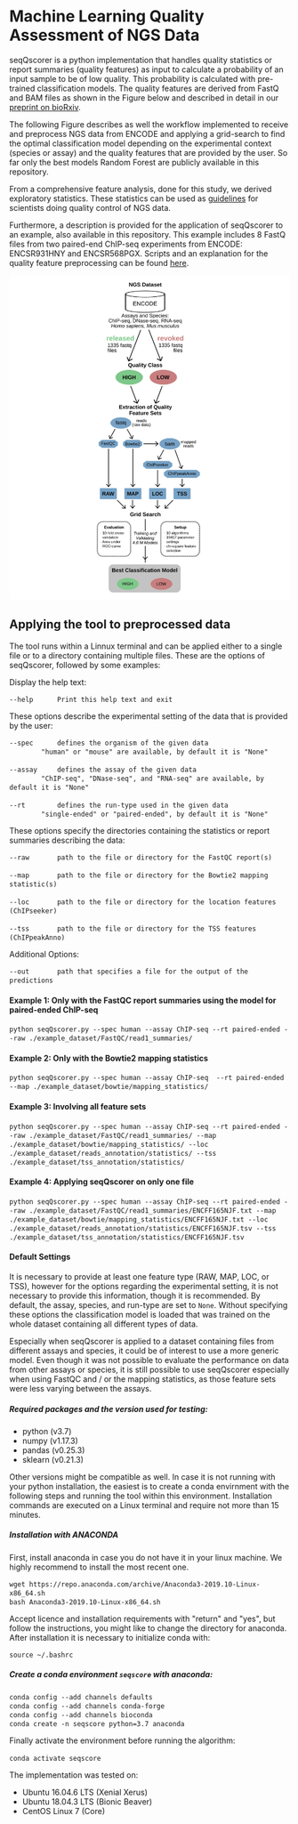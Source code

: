 # Machine Learning Quality Assessment of NGS Data

seqQscorer is a python implementation that handles quality statistics or report summaries (quality features) as input to calculate a probability of an input sample to be of low quality. This probability is calculated with pre-trained classification models. The quality features are derived from FastQ and BAM files as shown in the Figure below and described in detail in our [preprint on bioRxiv](https://www.biorxiv.org/content/10.1101/768713v2). 

The following Figure describes as well the workflow implemented to receive and preprocess NGS data from ENCODE and applying a grid-search to find the optimal classification model depending on the experimental context (species or assay) and the quality features that are provided by the user. So far only the best models Random Forest are publicly available in this repository.

From a comprehensive feature analysis, done for this study, we derived exploratory statistics. These statistics can be used as [guidelines](statistical_guidelines/) for scientists doing quality control of NGS data. 

Furthermore, a description is provided for the application of seqQscorer to an example, also available in this repository. This example includes 8 FastQ files from two paired-end ChIP-seq experiments from ENCODE: ENCSR931HNY and ENCSR568PGX. Scripts and an explanation for the quality feature preprocessing can be found [here](example_dataset/).

<img src="figures/workflow.png" width="800">



## Applying the tool to preprocessed data

The tool runs within a Linnux terminal and can be applied either to a single file or to a directory containing multiple files. These are the options of seqQscorer, followed by some examples:

Display the help text:
	
	--help		Print this help text and exit
	
These options describe the experimental setting of the data 
that is provided by the user:
	
	--spec		defines the organism of the given data
			"human" or "mouse" are available, by default it is "None"
	
	--assay		defines the assay of the given data
			"ChIP-seq", "DNase-seq", and "RNA-seq" are available, by default it is "None"
	
	--rt		defines the run-type used in the given data
			"single-ended" or "paired-ended", by default it is "None"
	
These options specify the directories containing the statistics 
or report summaries describing the data:

	--raw		path to the file or directory for the FastQC report(s)
	
	--map		path to the file or directory for the Bowtie2 mapping statistic(s)
	
	--loc		path to the file or directory for the location features (ChIPseeker)
	
	--tss		path to the file or directory for the TSS features (ChIPpeakAnno)

Additional Options:

	--out		path that specifies a file for the output of the predictions

#### Example 1: Only with the FastQC report summaries using the model for paired-ended ChIP-seq
```
python seqQscorer.py --spec human --assay ChIP-seq --rt paired-ended --raw ./example_dataset/FastQC/read1_summaries/
```

#### Example 2: Only with the Bowtie2 mapping statistics
```
python seqQscorer.py --spec human --assay ChIP-seq  --rt paired-ended --map ./example_dataset/bowtie/mapping_statistics/
```

#### Example 3: Involving all feature sets
```
python seqQscorer.py --spec human --assay ChIP-seq --rt paired-ended --raw ./example_dataset/FastQC/read1_summaries/ --map ./example_dataset/bowtie/mapping_statistics/ --loc ./example_dataset/reads_annotation/statistics/ --tss ./example_dataset/tss_annotation/statistics/
```

#### Example 4: Applying seqQscorer on only one file
```
python seqQscorer.py --spec human --assay ChIP-seq --rt paired-ended --raw ./example_dataset/FastQC/read1_summaries/ENCFF165NJF.txt --map ./example_dataset/bowtie/mapping_statistics/ENCFF165NJF.txt --loc ./example_dataset/reads_annotation/statistics/ENCFF165NJF.tsv --tss ./example_dataset/tss_annotation/statistics/ENCFF165NJF.tsv
```

#### Default Settings

It is necessary to provide at least one feature type (RAW, MAP, LOC, or TSS), however for the options regarding the experimental setting, it is not necessary to provide this information, though it is recommended. By default, the assay, species, and run-type are set to `None`. Without specifying these options the classification model is loaded that was trained on the whole dataset containing all different types of data. 

Especially when seqQscorer is applied to a dataset containing files from different assays and species, it could be of interest to use a more generic model. Even though it was not possible to evaluate the performance on data from other assays or species, it is still possible to use seqQscorer especially when using FastQC and / or the mapping statistics, as those feature sets were less varying between the assays.

##### Required packages and the version used for testing:

- python (v3.7)
- numpy (v1.17.3)
- pandas (v0.25.3)
- sklearn (v0.21.3)

Other versions might be compatible as well. In case it is not running with your python installation, the easiest is to create a conda envirnment with the following steps and running the tool within this environment. Installation commands are executed on a Linux terminal and require not more than 15 minutes.

##### Installation with ANACONDA  

First, install anaconda in case you do not have it in your linux machine. We highly recommend to install the most recent one.

```
wget https://repo.anaconda.com/archive/Anaconda3-2019.10-Linux-x86_64.sh
bash Anaconda3-2019.10-Linux-x86_64.sh

```
Accept licence and installation requirements with "return" and "yes", but follow the instructions, you might like to change the directory for anaconda. After installation it is necessary to initialize conda with:
```
source ~/.bashrc
```

##### Create a conda environment `seqscore` with anaconda:

```
conda config --add channels defaults
conda config --add channels conda-forge
conda config --add channels bioconda
conda create -n seqscore python=3.7 anaconda
```
Finally activate the environment before running the algorithm:

`conda activate seqscore`

The implementation was tested on:
- Ubuntu 16.04.6 LTS (Xenial Xerus)
- Ubuntu 18.04.3 LTS (Bionic Beaver)
- CentOS Linux 7 (Core)


